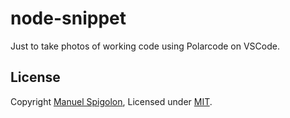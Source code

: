 # node-snippet

Just to take photos of working code using Polarcode on VSCode.

## License

Copyright [Manuel Spigolon](https://github.com/Eomm), Licensed under [MIT](./LICENSE).
